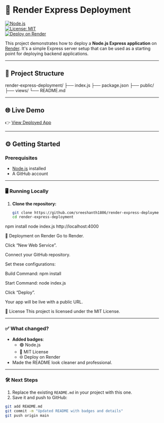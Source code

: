 # 🚀 Render Express Deployment

[![Node.js](https://img.shields.io/badge/Node.js-339933?logo=node.js&logoColor=white)](https://nodejs.org/)  
[![License: MIT](https://img.shields.io/badge/License-MIT-yellow.svg)](https://opensource.org/licenses/MIT)  
[![Deploy on Render](https://img.shields.io/badge/Deploy-Render-blue?logo=render&logoColor=white)](https://render.com/)  

This project demonstrates how to deploy a **Node.js Express application** on [Render](https://render.com). It's a simple Express server setup that can be used as a starting point for deploying backend applications.

---

## 📂 Project Structure
render-express-deployment/
├── index.js
├── package.json
├── public/
├── views/
└── README.md


---

## 🌐 Live Demo
👉 [View Deployed App](https://to-do-list-m3rv.onrender.com)  

---

## ⚙️ Getting Started

### Prerequisites
- [Node.js](https://nodejs.org/) installed
- A GitHub account

---

### 🖥 Running Locally

1. **Clone the repository:**
   ```bash
   git clone https://github.com/sreeshanth1806/render-express-deployment.git
   cd render-express-deployment

npm install
node index.js
http://localhost:4000

🚀 Deployment on Render
Go to Render.

Click “New Web Service”.

Connect your GitHub repository.

Set these configurations:

Build Command: npm install

Start Command: node index.js

Click “Deploy”.

Your app will be live with a public URL.

📜 License
This project is licensed under the MIT License.


---

### ✅ What changed?  
- **Added badges**:
  - 🟢 Node.js
  - 📄 MIT License
  - 🌐 Deploy on Render  
- Made the README look cleaner and professional.

---

### 🛠 Next Steps  
1. Replace the existing `README.md` in your project with this one.  
2. Save it and push to GitHub:  

```bash
git add README.md
git commit -m "Updated README with badges and details"
git push origin main

